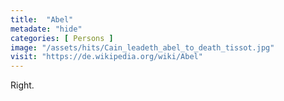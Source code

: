 ```yaml
---
title:  "Abel"
metadate: "hide"
categories: [ Persons ]
image: "/assets/hits/Cain_leadeth_abel_to_death_tissot.jpg"
visit: "https://de.wikipedia.org/wiki/Abel"
---
```

Right.